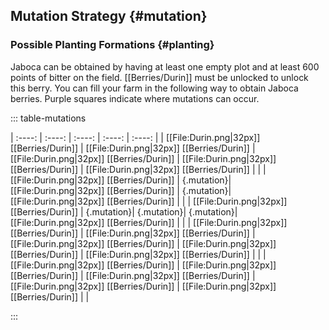 ## Mutation Strategy {#mutation}

### Possible Planting Formations {#planting}

Jaboca can be obtained by having at least one empty plot and at least 600 points of bitter on the field. [[Berries/Durin]] must be unlocked to unlock this berry. You can fill your farm in the following way to obtain Jaboca berries. Purple squares indicate where mutations can occur.

::: table-mutations

| :----: | :----: | :----: | :----: | :----: |
| [[File:Durin.png\|32px]] [[Berries/Durin]] | [[File:Durin.png\|32px]] [[Berries/Durin]] | [[File:Durin.png\|32px]] [[Berries/Durin]] | [[File:Durin.png\|32px]] [[Berries/Durin]] | [[File:Durin.png\|32px]] [[Berries/Durin]] | |
| [[File:Durin.png\|32px]] [[Berries/Durin]] | {.mutation}| [[File:Durin.png\|32px]] [[Berries/Durin]] | {.mutation}| [[File:Durin.png\|32px]] [[Berries/Durin]] | |
| [[File:Durin.png\|32px]] [[Berries/Durin]] | {.mutation}| {.mutation}| {.mutation}| [[File:Durin.png\|32px]] [[Berries/Durin]] | |
| [[File:Durin.png\|32px]] [[Berries/Durin]] | [[File:Durin.png\|32px]] [[Berries/Durin]] | [[File:Durin.png\|32px]] [[Berries/Durin]] | [[File:Durin.png\|32px]] [[Berries/Durin]] | [[File:Durin.png\|32px]] [[Berries/Durin]] | |
| [[File:Durin.png\|32px]] [[Berries/Durin]] | [[File:Durin.png\|32px]] [[Berries/Durin]] | [[File:Durin.png\|32px]] [[Berries/Durin]] | [[File:Durin.png\|32px]] [[Berries/Durin]] | [[File:Durin.png\|32px]] [[Berries/Durin]] | |

:::